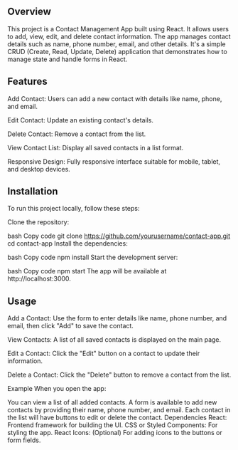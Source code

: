 ## Overview

This project is a Contact Management App built using React. It allows users to add, view, edit, and delete contact information. The app manages contact details such as name, phone number, email, and other details. It's a simple CRUD (Create, Read, Update, Delete) application that demonstrates how to manage state and handle forms in React.

## Features

Add Contact: Users can add a new contact with details like name, phone, and email.

Edit Contact: Update an existing contact's details.

Delete Contact: Remove a contact from the list.

View Contact List: Display all saved contacts in a list format.

Responsive Design: Fully responsive interface suitable for mobile, tablet, and desktop devices.

## Installation
To run this project locally, follow these steps:

Clone the repository:

bash
Copy code
git clone https://github.com/yourusername/contact-app.git
cd contact-app
Install the dependencies:

bash
Copy code
npm install
Start the development server:

bash
Copy code
npm start
The app will be available at http://localhost:3000.

## Usage

Add a Contact: Use the form to enter details like name, phone number, and email, then click "Add" to save the contact.

View Contacts: A list of all saved contacts is displayed on the main page.

Edit a Contact: Click the "Edit" button on a contact to update their information.

Delete a Contact: Click the "Delete" button to remove a contact from the list.

Example
When you open the app:

You can view a list of all added contacts.
A form is available to add new contacts by providing their name, phone number, and email.
Each contact in the list will have buttons to edit or delete the contact.
Dependencies
React: Frontend framework for building the UI.
CSS or Styled Components: For styling the app.
React Icons: (Optional) For adding icons to the buttons or form fields.

